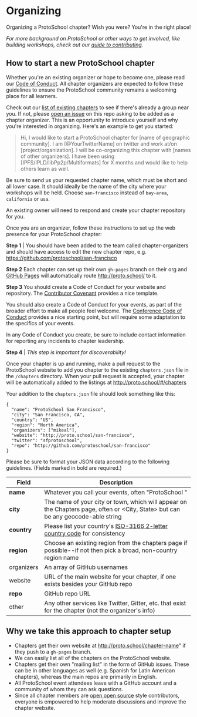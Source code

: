 # Organizing

Organizing a ProtoSchool chapter? Wish you were? You're in the right place!

_For more background on ProtoSchool or other ways to get involved, like building workshops, check out our [guide to contributing](https://github.com/protoschool/organizing/blob/master/CONTRIBUTING.md)._


## How to start a new ProtoSchool chapter

Whether you're an existing organizer or hope to become one, please read our [Code of Conduct](https://github.com/protoschool/organizing/blob/master/CODE_OF_CONDUCT.md). All chapter organizers are expected to follow these guidelines to ensure the ProtoSchool community remains a welcoming place for all learners.

Check out our [list of existing chapters](https://proto.school/#/chapters.html) to see if there's already a group near you. If not, please [open an issue](https://github.com/protoschool/organizing/issues/new?labels=new-chapter&title=New%20Chapter%20Request&body=Please%20introduce%20yourself%20and%20tell%20us%20where%20you'd%20like%20to%20host%20a%20ProtoSchool%20chapter.) on this repo asking to be added as a chapter organizer. This is an opportunity to introduce yourself and why you're interested in organizing. Here's an example to get you started:

>Hi, I would like to start a ProtoSchool chapter for [name of geographic community]. I am [@YourTwitterName] on twitter and work at/on [project/organization]. I will be co-organizing this chapter with [names of other organizers]. I have been using [IPFS/IPLD/libPp2p/Multiformats] for X months and would like to help others learn as well.

Be sure to send us your requested chapter name, which must be short and all lower case. It should ideally be the name of the city where your workshops will be held. Choose `san-francisco` instead of `bay-area`, `california` or `usa`.

An existing owner will need to respond and create your chapter repository for you.

Once you are an organizer, follow these instructions to set up the web presence for your ProtoSchool chapter:

**Step 1** | You should have been added to the team called chapter-organizers and should have access to edit the new chapter repo, e.g. https://github.com/protoschool/san-francisco

**Step 2**
Each chapter can set up their own `gh-pages` branch on their org and [GitHub Pages](https://help.github.com/categories/github-pages-basics/) will automatically route http://proto.school/<reponame> to it.

**Step 3**
You should create a Code of Conduct for your website and repository. The [Contributor Covenant](https://www.contributor-covenant.org/) provides a nice template.

You should also create a Code of Conduct for your events, as part of the broader effort
to make all people feel welcome. The [Conference Code of Conduct](http://confcodeofconduct.com/)
provides a nice starting point, but will require some adaptation to the specifics
of your events.

In any Code of Conduct you create, be sure to include contact information for
reporting any incidents to chapter leadership.


**Step 4** | _This step is important for discoverability!_

Once your chapter is up and running, make a pull request to the ProtoSchool website
to add you chapter to the existing `chapters.json` file in the `/chapters` directory.
When your pull request is accepted, your chapter will be automatically added to the listings at http://proto.school/#/chapters

Your addition to the `chapters.json` file should look something like this:

```
{
  "name": "ProtoSchool San Francisco",
  "city": "San Francisco, CA",
  "country": "US",
  "region": "North America",
  "organizers": ["mikeal"],
  "website": "http://proto.school/san-francisco",
  "twitter": "sfprotoschool",
  "repo": "http://github.com/protoschool/san-francisco"
}
```
Please be sure to format your JSON data according to the following guidelines. (Fields marked in bold are required.)

| Field | Description |
| --- | --- |
| **name** | Whatever you call your events, often "ProtoSchool <City> " |
| **city**	 | The name of your city or town, which will appear on the Chapters page, often <City> or <City, State> but can be any geocode-able string |
| **country**	 |  Please list your country's [ISO-3166 2-letter country code](https://en.wikipedia.org/wiki/ISO_3166-2) for consistency |
| **region**  |  Choose an existing region from the chapters page if possible--if not then pick a broad, non-country region name |
| organizers  | An array of GitHub usernames  |
| website  |  URL of the main website for your chapter, if one exists besides your GitHub repo |
| **repo** |  GitHub repo URL |
| other   | Any other services like Twitter, Gitter, etc. that exist for the chapter (not the organizer's info)  |


## Why we take this approach to chapter setup
- Chapters get their own website at http://proto.school/chapter-name" if they push to a `gh-pages` branch.
- We can easily list all of the chapters on the ProtoSchool website.
- Chapters get their own "mailing list" in the form of GitHub issues. These can be in other languages as well (e.g. Spanish for Latin American chapters), whereas the main repos are primarily in English.
- All ProtoSchool event attendees leave with a GitHub account and a community of whom they can ask questions.
- Since all chapter members are [open open source](https://github.com/Level/community/blob/master/CONTRIBUTING.md) style contributors, everyone is empowered to help moderate discussions and improve the chapter website.
